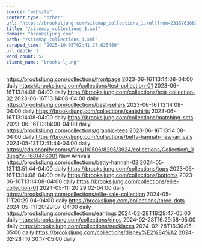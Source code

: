 ```yaml
---
source: "website"
content_type: "other"
url: "https://brooksljung.com/sitemap_collections_1.xml?from=233576366276&to=295141867716"
title: "/sitemap_collections_1.xml"
domain: "brooksljung.com"
path: "/sitemap_collections_1.xml"
scraped_time: "2025-10-05T02:41:27.625480"
url_depth: 1
word_count: 57
client_name: "brooks-ljung"
---
```


https://brooksljung.com/collections/frontpage 2023-06-16T13:14:08-04:00 daily https://brooksljung.com/collections/test-collection-01 2023-06-16T13:14:08-04:00 daily https://brooksljung.com/collections/test-collection-02 2023-06-16T13:14:08-04:00 daily https://brooksljung.com/collections/best-sellers 2023-06-16T13:14:08-04:00 daily https://brooksljung.com/collections/seatshirts 2023-06-16T13:14:08-04:00 daily https://brooksljung.com/collections/matching-sets 2023-06-16T13:14:08-04:00 daily https://brooksljung.com/collections/graphic-tees 2023-06-16T13:14:08-04:00 daily https://brooksljung.com/collections/betty-hannah-new-arrivals 2024-05-13T13:51:44-04:00 daily https://cdn.shopify.com/s/files/1/0506/8295/3924/collections/Collection\_03.jpg?v=1681446001 New Arrivals https://brooksljung.com/collections/betty-hannah-02 2024-05-13T13:51:44-04:00 daily https://brooksljung.com/collections/tops 2023-06-16T13:14:08-04:00 daily https://brooksljung.com/collections/bottoms 2023-06-16T13:14:08-04:00 daily https://brooksljung.com/collections/ellie-collection-01 2024-05-11T20:29:02-04:00 daily https://brooksljung.com/collections/ellie-sale-collection 2024-05-11T20:29:04-04:00 daily https://brooksljung.com/collections/three-dots 2024-05-11T20:29:07-04:00 daily https://brooksljung.com/collections/earrings 2024-02-28T16:29:47-05:00 daily https://brooksljung.com/collections/rings 2024-02-28T16:29:58-05:00 daily https://brooksljung.com/collections/necklaces 2024-02-28T16:30:05-05:00 daily https://brooksljung.com/collections/disney%E2%84%A2 2024-02-28T16:30:17-05:00 daily